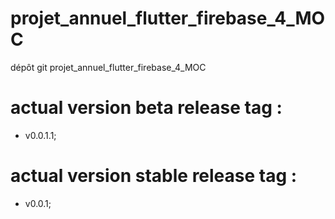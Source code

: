 # projet_annuel_flutter_firebase_4_MOC

dépôt git projet_annuel_flutter_firebase_4_MOC

# actual version beta release tag :
- v0.0.1.1;

# actual version stable release tag :
- v0.0.1;
